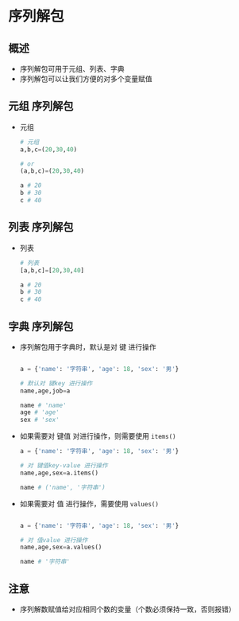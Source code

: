 # 序列解包

## 概述

+ 序列解包可用于元组、列表、字典
+ 序列解包可以让我们方便的对多个变量赋值

## 元组 序列解包

+ 元组

  ```py
  # 元组
  a,b,c=(20,30,40)

  # or
  (a,b,c)=(20,30,40)

  a # 20
  b # 30
  c # 40
  ```

## 列表 序列解包

+ 列表

  ```py
  # 列表
  [a,b,c]=[20,30,40]

  a # 20
  b # 30
  c # 40
  ```

## 字典 序列解包

+ 序列解包用于字典时，默认是对 键 进行操作

  ```py

  a = {'name': '字符串', 'age': 18, 'sex': '男'}

  # 默认对 键key 进行操作
  name,age,job=a

  name # 'name'
  age # 'age'
  sex # 'sex'
  ```

+ 如果需要对 键值 对进行操作，则需要使用 `items()`

  ```py
  a = {'name': '字符串', 'age': 18, 'sex': '男'}

  # 对 键值key-value 进行操作
  name,age,sex=a.items()

  name # ('name', '字符串')
  ```

+ 如果需要对 值 进行操作，需要使用 `values()`

  ```py

  a = {'name': '字符串', 'age': 18, 'sex': '男'}

  # 对 值value 进行操作
  name,age,sex=a.values()

  name # '字符串'
  ```

## 注意

+ 序列解数赋值给对应相同个数的变量（个数必须保持一致，否则报错）
